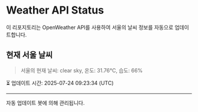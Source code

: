 
# Weather API Status

이 리포지토리는 OpenWeather API를 사용하여 서울의 날씨 정보를 자동으로 업데이트합니다.

## 현재 서울 날씨
> 서울의 현재 날씨: clear sky, 온도: 31.76°C, 습도: 66%

⏳ 업데이트 시간: 2025-07-24 09:23:34 (UTC)

---
자동 업데이트 봇에 의해 관리됩니다.
